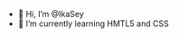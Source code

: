 - 👋 Hi, I’m @IkaSey
- 🌱 I’m currently learning HMTL5 and CSS 

<!---
IkaSey/IkaSey is a ✨ special ✨ repository because its `README.md` (this file) appears on your GitHub profile.
You can click the Preview link to take a look at your changes.
--->

